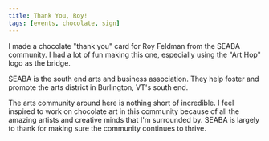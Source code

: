 ```yaml
---
title: Thank You, Roy!
tags: [events, chocolate, sign]
---
```


I made a chocolate "thank you" card for Roy Feldman from the SEABA community. I had a lot of fun making this one, especially using the "Art Hop" logo as the bridge.

SEABA is the south end arts and business association. They help foster and promote the arts district in Burlington, VT's south end.

The arts community around here is nothing short of incredible. I feel inspired to work on chocolate art in this community because of all the amazing artists and creative minds that I'm surrounded by. SEABA is largely to thank for making sure the community continues to thrive.